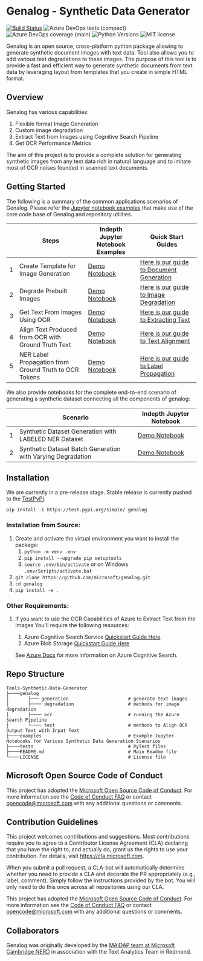 # Genalog - Synthetic Data Generator

[![Build Status](https://dev.azure.com/genalog-dev/genalog/_apis/build/status/Nightly-Build?branchName=main)](https://dev.azure.com/genalog-dev/genalog/_build/latest?definitionId=4&branchName=main) ![Azure DevOps tests (compact)](https://img.shields.io/azure-devops/tests/genalog-dev/genalog/4?compact_message) ![Azure DevOps coverage (main)](https://img.shields.io/azure-devops/coverage/genalog-dev/genalog/4/main) ![Python Versions](https://img.shields.io/badge/py-3.6%20%7C%203.7%20%7C%203.8%20-blue) ![MIT license](https://img.shields.io/badge/License-MIT-blue.svg)

Genalog is an open source, cross-platform python package allowing to generate synthetic document images with text data. Tool also allows you to add various text degradations to these images. The purpose of this tool is to provide a fast and efficient way to generate synthetic documents from text data by leveraging layout from templates that you create in simple HTML format. 

Overview
-------------------------------------
Genalog has various capabilities: 

1. Flexible format Image Generation
1. Custom image degradation
1. Extract Text from Images using Cognitive Search Pipeline
1. Get OCR Performance Metrics 

The aim of this project is to provide a complete solution for generating synthetic images from any text data rich in natural language and to imitate most of OCR noises founded in scanned text documents. 

## Getting Started
The following is a summary of the common applications scenarios of Genalog. Please refer the [Jupyter notebook examples](https://github.com/microsoft/genalog/blob/master/example) that make use of the core code base of Genalog and repository utilities.

||Steps|Indepth Jupyter Notebook Examples|Quick Start Guides|
|-|-------------------------|--------|--------|
|1|Create Template for Image Generation|[Demo Notebook](https://github.com/microsoft/genalog/blob/master/example/document_generation.ipynb)|[Here is our guide to Document Generation](https://github.com/microsoft/genalog/blob/master/genalog/generation/README.md)|
|2|Degrade Prebuilt Images|[Demo Notebook](https://github.com/microsoft/genalog/blob/master/example/document_degradation.ipynb)|[Here is our guide to Image Degradation](https://github.com/microsoft/genalog/blob/master/genalog/degradation/README.md)|
|3|Get Text From Images Using OCR|[Demo Notebook](https://github.com/microsoft/genalog/blob/master/example/ocr_extraction.ipynb)|[Here is our guide to Extracting Text](https://github.com/microsoft/genalog/blob/master/genalog/ocr/README.md)|
|4|Align Text Produced from OCR with Ground Truth Text|[Demo Notebook](https://github.com/microsoft/genalog/blob/master/example/text_alignment.ipynb)|[Here is our guide to Text Alignment](https://github.com/microsoft/genalog/blob/master/genalog/text/README.md)|
|5|NER Label Propagation from Ground Truth to OCR Tokens|[Demo Notebook](https://github.com/microsoft/genalog/blob/master/example/ocr_label_propagation.ipynb)|[Here is our guide to Label Propagation](https://github.com/microsoft/genalog/blob/master/genalog/text/README.md)|

We also provide notebooks for the complete end-to-end scenario of generating a synthetic dataset connecting all the components of genalog:

||Scenario|Indepth Jupyter Notebook|
|-|-------------------------|--------|
|1|Synthetic Dataset Generation with LABELED NER Dataset|[Demo Notebook](https://github.com/microsoft/genalog/blob/master/example/dataset_generation.ipynb)|
|2|Synthetic Dataset Batch Generation with Varying Degradation|[Demo Notebook](https://github.com/microsoft/genalog/blob/master/example/batch_dataset_generation.ipynb)|

Installation
-----------------------------
We are currently in a pre-release stage. Stable release is currently pushed to the [TestPyPI](https://test.pypi.org/project/genalog/).

`pip install -i https://test.pypi.org/simple/ genalog`


### Installation from Source:

1.  Create and activate the virtual environment you want to install the package: 
    1. `python -m venv .env`
    1. `pip install --upgrade pip setuptools`
    1. `source .env/bin/activate` or on Windows `.env/Scripts/activate.bat`
1. `git clone https://github.com/microsoft/genalog.git`
1. `cd genalog`
1. `pip install -e .`

### Other Requirements:

1. If you want to use the OCR Capabilities of Azure to Extract Text from the Images You'll require the following resources: 
    1. Azure Cognitive Search Service [Quickstart Guide Here](https://docs.microsoft.com/en-us/azure/search/search-create-service-portal)
    1. Azure Blob Storage [Quickstart Guide Here](https://docs.microsoft.com/en-us/azure/storage/blobs/storage-blob-create-account-block-blob?tabs=azure-portal)
    
    See [Azure Docs](https://docs.microsoft.com/en-us/azure/search/search-what-is-azure-search) for more information on Azure Cognitive Search.


Repo Structure
-------------------
    Tools-Synthetic-Data-Generator
    ├────genalog
    │       ├─── generation                      # generate text images
    │       ├──── degradation                    # methods for image degradation
    │       ├──── ocr                            # running the Azure Search Pipeline
    │       └──── text                           # methods to Align OCR Output Text with Input Text 
    ├────examples                                # Example Jupyter Notebooks for Various Synthetic Data Generation Scenarios
    ├────tests                                   # PyTest files
    ├────README.md                               # Main Readme file   
    └────LICENSE                                 # License file

Microsoft Open Source Code of Conduct
-------------------------------------

This project has adopted the [Microsoft Open Source Code of Conduct](https://opensource.microsoft.com/codeofconduct/). For more information see the [Code of Conduct FAQ](https://opensource.microsoft.com/codeofconduct/faq/) or contact [opencode@microsoft.com](mailto:opencode@microsoft.com) with any additional questions or comments.

Contribution Guidelines
-------------------------------------

This project welcomes contributions and suggestions. Most contributions require you to
agree to a Contributor License Agreement (CLA) declaring that you have the right to,
and actually do, grant us the rights to use your contribution. For details, visit
https://cla.microsoft.com.

When you submit a pull request, a CLA-bot will automatically determine whether you need
to provide a CLA and decorate the PR appropriately (e.g., label, comment). Simply follow the
instructions provided by the bot. You will only need to do this once across all repositories using our CLA.

This project has adopted the [Microsoft Open Source Code of Conduct](https://opensource.microsoft.com/codeofconduct/).
For more information see the [Code of Conduct FAQ](https://opensource.microsoft.com/codeofconduct/faq/)
or contact [opencode@microsoft.com](mailto:opencode@microsoft.com) with any additional questions or comments.



Collaborators
-------------------------------------
Genalog was originally developed by the [MAIDAP team at Microsoft Cambridge NERD](http://www.microsoftnewengland.com/nerd-ai/) in association with the Text Analytics Team in Redmond.
